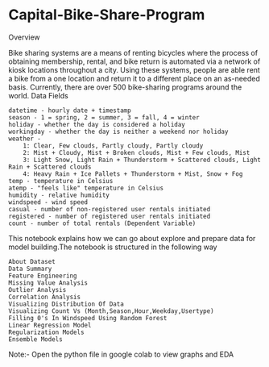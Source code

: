 # Capital-Bike-Share-Program


Overview

Bike sharing systems are a means of renting bicycles where the process of obtaining membership, rental, and bike return is automated via a network of kiosk locations throughout a city. Using these systems, people are able rent a bike from a one location and return it to a different place on an as-needed basis. Currently, there are over 500 bike-sharing programs around the world.
Data Fields

    datetime - hourly date + timestamp
    season - 1 = spring, 2 = summer, 3 = fall, 4 = winter
    holiday - whether the day is considered a holiday
    workingday - whether the day is neither a weekend nor holiday
    weather -
        1: Clear, Few clouds, Partly cloudy, Partly cloudy
        2: Mist + Cloudy, Mist + Broken clouds, Mist + Few clouds, Mist
        3: Light Snow, Light Rain + Thunderstorm + Scattered clouds, Light Rain + Scattered clouds
        4: Heavy Rain + Ice Pallets + Thunderstorm + Mist, Snow + Fog
    temp - temperature in Celsius
    atemp - "feels like" temperature in Celsius
    humidity - relative humidity
    windspeed - wind speed
    casual - number of non-registered user rentals initiated
    registered - number of registered user rentals initiated
    count - number of total rentals (Dependent Variable)



This notebook explains how we can go about explore and prepare data for model building.The notebook is structured in the following way

    About Dataset
    Data Summary
    Feature Engineering
    Missing Value Analysis
    Outlier Analysis
    Correlation Analysis
    Visualizing Distribution Of Data
    Visualizing Count Vs (Month,Season,Hour,Weekday,Usertype)
    Filling 0's In Windspeed Using Random Forest
    Linear Regression Model
    Regularization Models
    Ensemble Models

Note:- Open the python file in google colab to view graphs and EDA
